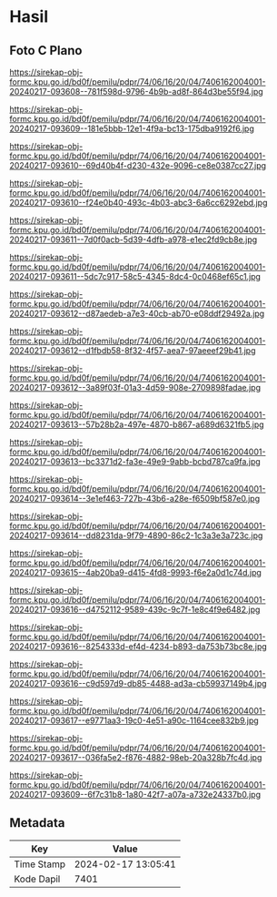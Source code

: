 # Hasil

## Foto C Plano

https://sirekap-obj-formc.kpu.go.id/bd0f/pemilu/pdpr/74/06/16/20/04/7406162004001-20240217-093608--781f598d-9796-4b9b-ad8f-864d3be55f94.jpg

https://sirekap-obj-formc.kpu.go.id/bd0f/pemilu/pdpr/74/06/16/20/04/7406162004001-20240217-093609--181e5bbb-12e1-4f9a-bc13-175dba9192f6.jpg

https://sirekap-obj-formc.kpu.go.id/bd0f/pemilu/pdpr/74/06/16/20/04/7406162004001-20240217-093610--69d40b4f-d230-432e-9096-ce8e0387cc27.jpg

https://sirekap-obj-formc.kpu.go.id/bd0f/pemilu/pdpr/74/06/16/20/04/7406162004001-20240217-093610--f24e0b40-493c-4b03-abc3-6a6cc6292ebd.jpg

https://sirekap-obj-formc.kpu.go.id/bd0f/pemilu/pdpr/74/06/16/20/04/7406162004001-20240217-093611--7d0f0acb-5d39-4dfb-a978-e1ec2fd9cb8e.jpg

https://sirekap-obj-formc.kpu.go.id/bd0f/pemilu/pdpr/74/06/16/20/04/7406162004001-20240217-093611--5dc7c917-58c5-4345-8dc4-0c0468ef65c1.jpg

https://sirekap-obj-formc.kpu.go.id/bd0f/pemilu/pdpr/74/06/16/20/04/7406162004001-20240217-093612--d87aedeb-a7e3-40cb-ab70-e08ddf29492a.jpg

https://sirekap-obj-formc.kpu.go.id/bd0f/pemilu/pdpr/74/06/16/20/04/7406162004001-20240217-093612--d1fbdb58-8f32-4f57-aea7-97aeeef29b41.jpg

https://sirekap-obj-formc.kpu.go.id/bd0f/pemilu/pdpr/74/06/16/20/04/7406162004001-20240217-093612--3a89f03f-01a3-4d59-908e-2709898fadae.jpg

https://sirekap-obj-formc.kpu.go.id/bd0f/pemilu/pdpr/74/06/16/20/04/7406162004001-20240217-093613--57b28b2a-497e-4870-b867-a689d6321fb5.jpg

https://sirekap-obj-formc.kpu.go.id/bd0f/pemilu/pdpr/74/06/16/20/04/7406162004001-20240217-093613--bc3371d2-fa3e-49e9-9abb-bcbd787ca9fa.jpg

https://sirekap-obj-formc.kpu.go.id/bd0f/pemilu/pdpr/74/06/16/20/04/7406162004001-20240217-093614--3e1ef463-727b-43b6-a28e-f6509bf587e0.jpg

https://sirekap-obj-formc.kpu.go.id/bd0f/pemilu/pdpr/74/06/16/20/04/7406162004001-20240217-093614--dd8231da-9f79-4890-86c2-1c3a3e3a723c.jpg

https://sirekap-obj-formc.kpu.go.id/bd0f/pemilu/pdpr/74/06/16/20/04/7406162004001-20240217-093615--4ab20ba9-d415-4fd8-9993-f6e2a0d1c74d.jpg

https://sirekap-obj-formc.kpu.go.id/bd0f/pemilu/pdpr/74/06/16/20/04/7406162004001-20240217-093616--d4752112-9589-439c-9c7f-1e8c4f9e6482.jpg

https://sirekap-obj-formc.kpu.go.id/bd0f/pemilu/pdpr/74/06/16/20/04/7406162004001-20240217-093616--8254333d-ef4d-4234-b893-da753b73bc8e.jpg

https://sirekap-obj-formc.kpu.go.id/bd0f/pemilu/pdpr/74/06/16/20/04/7406162004001-20240217-093616--c9d597d9-db85-4488-ad3a-cb59937149b4.jpg

https://sirekap-obj-formc.kpu.go.id/bd0f/pemilu/pdpr/74/06/16/20/04/7406162004001-20240217-093617--e9771aa3-19c0-4e51-a90c-1164cee832b9.jpg

https://sirekap-obj-formc.kpu.go.id/bd0f/pemilu/pdpr/74/06/16/20/04/7406162004001-20240217-093617--036fa5e2-f876-4882-98eb-20a328b7fc4d.jpg

https://sirekap-obj-formc.kpu.go.id/bd0f/pemilu/pdpr/74/06/16/20/04/7406162004001-20240217-093609--6f7c31b8-1a80-42f7-a07a-a732e24337b0.jpg


## Metadata

| Key        | Value               |
| ---------- | ------------------- |
| Time Stamp | 2024-02-17 13:05:41 |
| Kode Dapil | 7401                |



